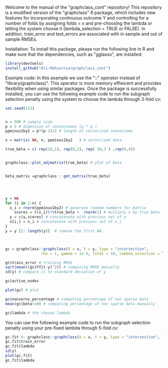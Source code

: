 
Welcome to the manual of the "graphclass_cont" repository! This repository is a modified version of the "graphclass" R package, which includes new features for incorporating continuous outcome Y and controlling for a number of folds by assigning folds = x and pre-choosing the lambda or letting the system choose it (lambda_selection = TRUE or FALSE). In addition, train_error and test_errors are associated with in sample and out of sample RMSEs.

Installation:
To install this package, please run the following line in R and make sure that the dependencies, such as "gglasso", are installed:

```R  
library(devtools)
install_github("Ali-Mahzarnia/graphclass_cont")
```

Example code:
In this example we use the "::" operator instead of "library(graphclass)". This operator is more memory effieicent and provides flexibility when using similar packages. Once the package is successfully installed, you can use the following example code to run the subgraph selection penalty using the system to choose the lambda through 3-fold cv:

```R 
set.seed(123)


n = 500 # sample size
p = 5 # dimension of connectomes (p * p )
ppminus1by2 = p*(p-1)/2 # length of vectorized connectome

x = matrix( NA, n, ppminus1by2   ) # vectorized data

true_beta = c( rep(10,1), rep(0,2), rep( 30,3 ) ,rep(0,4))


graphclass::plot_adjmatrix(true_beta) # plot of beta


beta_matrix =graphclass:: get_matrix(true_beta)




y = NA
for (i in 1:n) {
  x_i = rnorm(ppminus1by2) # generate random numbers for matrix
    scores = t(x_i)%*%true_beta +  rnorm(1) # multiply x by true beta
  y = c(y,scores) # concatenate with previous set of y
  x[i,] = x_i # concatenate with previous set of x_i
}
y = y [2: length(y)]  # remove the first NA



gc = graphclass::graphclass(X = x, Y = y, type = "intersection", 
                rho = 1, gamma = 1e-5, folds = 10, lambda_selection = T)

gc$train_error # training RMSE 
sqrt(mean((gc$Yfit-y)^2)) # computing RMSE manually
sd(y) # compare it to standard deviation of y

gc$active_nodes

plot(gc) # plot

gc$nonzeros_percentage # computing percentage of non sparse beta
mean(gc$beta!=0) # computing percentage of non sparse beta manually 

gc$lambda # the chosen lambda

```

You can use the following example code to run the subgraph selection penalty using your pre-fixed lambda through 5-fold cv:

```R 
gc.fit <- graphclass::graphclass(X = x, Y = y, type = "intersection", lambda=gc$lambda ,rho = 1, gamma = 1e-5, folds = 5, lambda_selection = FALSE)
gc.fit$train_error
gc.fit$lambda
sd(y)
plot(gc.fit)
gc.fit$lambda
```
